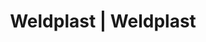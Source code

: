 ---
Link: "file:/Users/vinayakpatel/Downloads/www.weldplast.cz/eshop_products_compare/add/eshop-products-variant140"
product_name: "null"
product_id: "null"
title: "Weldplast | Weldplast"
product_desc: ""
product_specs: ""
product_downloads: ""
href: ""
accessories: ""
similar_products: ""
---